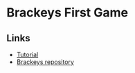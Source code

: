 # Brackeys First Game

## Links

- [Tutorial](https://www.youtube.com/watch?v=LOhfqjmasi0)
- [Brackeys repository](https://github.com/Brackeys/first-game-in-godot/blob/main/.gitignore)
